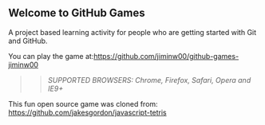 ## Welcome to GitHub Games

A project based learning activity for people who are getting started with Git and GitHub.

You can play the game at:https://github.com/jiminw00/github-games-jiminw00

>> _*SUPPORTED BROWSERS*: Chrome, Firefox, Safari, Opera and IE9+_

This fun open source game was cloned from: https://github.com/jakesgordon/javascript-tetris
